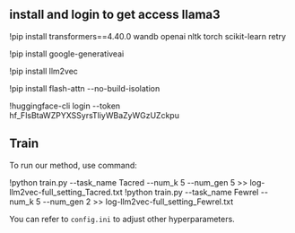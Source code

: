
## install and login to get access llama3
!pip install transformers==4.40.0 wandb openai nltk torch scikit-learn retry

!pip install google-generativeai

!pip install llm2vec

!pip install flash-attn --no-build-isolation

!huggingface-cli login --token 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


## Train
To run our method, use command: 

!python train.py --task_name Tacred --num_k 5 --num_gen 5 >> log-llm2vec-full_setting_Tacred.txt
!python train.py --task_name Fewrel --num_k 5 --num_gen 2 >> log-llm2vec-full_setting_Fewrel.txt

You can refer to `config.ini` to adjust other hyperparameters.

